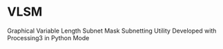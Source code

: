 # VLSM
Graphical Variable Length Subnet Mask Subnetting Utility
Developed with Processing3 in Python Mode
